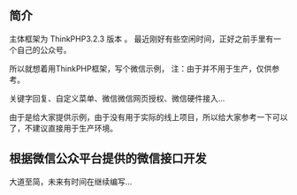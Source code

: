 ﻿## 简介

主体框架为 ThinkPHP3.2.3 版本 。 最近刚好有些空闲时间，正好之前手里有一个自己的公众号。

所以就想着用ThinkPHP框架，写个微信示例， 注：由于并不用于生产，仅供参考。

关键字回复、自定义菜单、微信微信网页授权、微信硬件接入...

由于是给大家提供示例，由于没有用于实际的线上项目，所以给大家参考一下可以了，不建议直接用于生产环境。

## 根据微信公众平台提供的微信接口开发

大道至简，未来有时间在继续编写...


